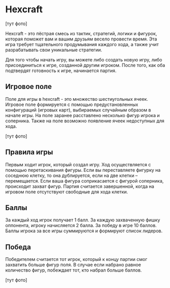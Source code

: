 # Hexcraft

[тут фото]

Hexcraft - это пёстрая смесь из тактик, стратегий, логики и фигурок, которая поможет вам и вашим друзьям весело провести время. Эта игра требует тщательного продумывания каждого хода, а также учит разрабатывать свои уникальные стратегии.

Для того чтобы начать игру, вы можете либо создать новую игру, либо  присоединиться к игре, созданной другим игроком. После того, как оба подтвердят готовность к игре, начинается партия.

## Игровое поле

Поле для игры в hexcraft - это множество шестиугольных ячеек. Игровое поле формируется с помощью предустановленных конфигураций (игровых карт), выбираемых случайным образом в начале игры. На поле заранее расставлено несколько фигур игрока и соперника. Также на поле возможно появление ячеек недоступных для хода.

[тут фото]

## Правила игры

Первым ходит игрок, который создал игру. Ход осуществляется с помощью перетаскивания фигуры. Если вы переставляете фигурку  на соседнюю  клетку, то она дублируется, если на две клетки – перемещается. Если ваша фигура соприкасается с фигурой соперника, происходит захват фигур. Партия считается завершенной, когда на игровом поле отсутствуют свободные для хода клетки.

## Баллы

За каждый ход игрок получает 1 балл. За каждую захваченную фишку оппонента, игроку начисляется 2 балла. За победу в игре 10 баллов. Баллы игрока за все игры суммируются и формируют список лидеров.

## Победа

Победителем считается тот игрок, который к концу партии смог захватить больше фигур поля. В случае если набрано равное количество фигур, побеждает тот, кто набрал больше баллов.

[тут фото]
